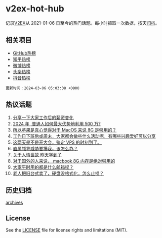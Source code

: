 # v2ex-hot-hub

 记录[V2EX](https://www.v2ex.com/)从 2021-01-06 日至今的热门话题。每小时抓取一次数据，按天[归档](archives)。
 
 ## 相关项目

- [GitHub热榜](https://github.com/it985/github-hot-hub)
- [知乎热榜](https://github.com/it985/zhihu-hot-hub)
- [微博热榜](https://github.com/it985/weibo-hot-hub)
- [头条热榜](https://github.com/it985/toutiao-hot-hub)
- [抖音热榜](https://github.com/it985/douyin-hot-hub)


 `更新时间：2024-03-06 05:03:38 +0800`

## 热议话题

1. [分享一下大家工作后的薪资变化](https://www.v2ex.com/t/1020638)
1. [2024 年, 普通人如何最大优势地利用 500 万?](https://www.v2ex.com/t/1020639)
1. [所以苹果是真心觉得对于 MacOS 来说 8G 是够用的？](https://www.v2ex.com/t/1020625)
1. [工作日下班后或周末，大家都会做些什么活动呢，有哪些兴趣爱好可以分享](https://www.v2ex.com/t/1020637)
1. [这两天是不是开大会，鉴定 VPS 的时刻到了。](https://www.v2ex.com/t/1020683)
1. [直属领导威胁要揍我，该怎么办？](https://www.v2ex.com/t/1020754)
1. [关于人情世故 昨天学到了](https://www.v2ex.com/t/1020645)
1. [对于国外的人来说， macbook 8G 内存是绝对够用的](https://www.v2ex.com/t/1020715)
1. [大家平时用的都是什么邮箱捏？](https://www.v2ex.com/t/1020706)
1. [老人把旧台式卖了，硬盘没格式化，怎么止损？](https://www.v2ex.com/t/1020733)

## 历史归档

[archives](archives)

## License

See the [LICENSE](LICENSE) file for license rights and limitations (MIT).
